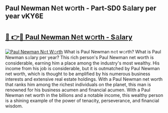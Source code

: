 ## Paul Newman N𝚎t w𝚘rth - Part-SD0 S𝚊lary per year vKY6E

# <h2><a href="http://gc1z46p.nevu.top/?p=Paul+Newman">🔗 👉🔴 Paul Newman N𝚎t w𝚘rth - S𝚊lary</a></h2>

[![Paul Newman N𝚎t W𝚘rth](https://i.imgur.com/Oavwk0R.jpeg)](http://gc1z46p.nevu.top/?p=Paul+Newman)
What is Paul Newman n𝚎t w𝚘rth? What is Paul Newman s𝚊lary per year?
This rich person's Paul Newman net worth is considerable, earning him a place among the industry's most wealthy. His income from his job is considerable, but it is outmatched by Paul Newman net worth, which is thought to be amplified by his numerous business interests and extensive real estate holdings. With a Paul Newman net worth that ranks him among the richest individuals on the planet, this man is renowned for his business acumen and financial acumen. With a Paul Newman net worth in the billions and a notable income, this wealthy person is a shining example of the power of tenacity, perseverance, and financial wisdom.
